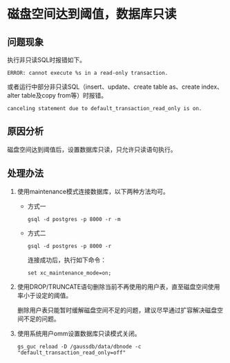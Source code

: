 # 磁盘空间达到阈值，数据库只读<a name="ZH-CN_TOPIC_0291615095"></a>

## 问题现象<a name="section19815185425919"></a>

执行非只读SQL时报错如下。

```
ERROR: cannot execute %s in a read-only transaction.
```

或者运行中部分非只读SQL（insert、update、create table as、create index、alter table及copy from等）时报错。

```
canceling statement due to default_transaction_read_only is on.
```

## 原因分析<a name="section192473272047"></a>

磁盘空间达到阈值后，设置数据库只读，只允许只读语句执行。

## 处理办法<a name="section17713758135913"></a>

1.  使用maintenance模式连接数据库，以下两种方法均可。
    -   方式一

        ```
        gsql -d postgres -p 8000 -r -m
        ```

    -   方式二

        ```
        gsql -d postgres -p 8000 -r
        ```

        连接成功后，执行如下命令：

        ```
        set xc_maintenance_mode=on;
        ```

2.  使用DROP/TRUNCATE语句删除当前不再使用的用户表，直至磁盘空间使用率小于设定的阈值。

    删除用户表只能暂时缓解磁盘空间不足的问题，建议尽早通过扩容解决磁盘空间不足的问题。

3.  使用系统用户omm设置数据库只读模式关闭。

    ```
    gs_guc reload -D /gaussdb/data/dbnode -c "default_transaction_read_only=off"
    ```

